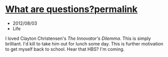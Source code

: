 # [What are questions?](http://37signals.com/svn/posts/3225-what-are-questions)[permalink](./what-are-questions)
- 2012/08/03
- Life

I loved Clayton Christensen's *The Innovator's Dilemma*.  This is simply brilliant.  I'd kill to take him out for lunch some day.  This is further motivation to get myself back to school.  Hear that HBS?  I'm coming.